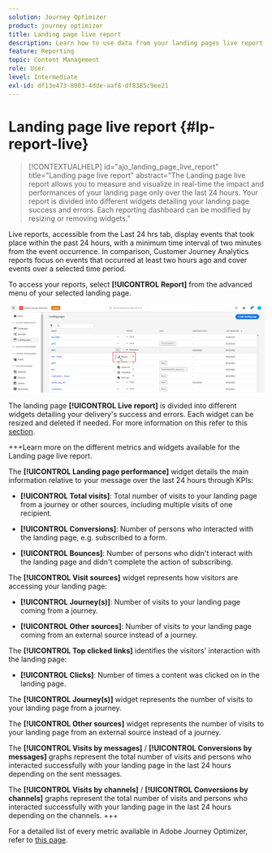 ```yaml
---
solution: Journey Optimizer
product: journey optimizer
title: Landing page live report
description: Learn how to use data from your landing pages live report
feature: Reporting
topic: Content Management
role: User
level: Intermediate
exl-id: df13e473-8003-4dde-aaf8-df8385c9ee21
---
```

# Landing page live report {#lp-report-live}

>[!CONTEXTUALHELP]
>id="ajo_landing_page_live_report"
>title="Landing page live report"
>abstract="The Landing page live report allows you to measure and visualize in real-time the impact and performances of your landing page only over the last 24 hours. Your report is divided into different widgets detailing your landing page success and errors. Each reporting dashboard can be modified by resizing or removing widgets."

Live reports, accessible from the Last 24 hrs tab, display events that took place within the past 24 hours, with a minimum time interval of two minutes from the event occurrence. In comparison, Customer Journey Analytics reports focus on events that occurred at least two hours ago and cover events over a selected time period. 

To access your reports, select **[!UICONTROL Report]** from the advanced menu of your selected landing page.

![](assets/landing_page_report.png)

The landing page **[!UICONTROL Live report]** is divided into different widgets detailing your delivery's success and errors. Each widget can be resized and deleted if needed. For more information on this refer to this [section](live-report.md).

+++Learn more on the different metrics and widgets available for the Landing page live report.

The **[!UICONTROL Landing page performance]** widget details the main information relative to your message over the last 24 hours through KPIs:

* **[!UICONTROL Total visits]**: Total number of visits to your landing page from a journey or other sources, including multiple visits of one recipient. 

* **[!UICONTROL Conversions]**: Number of persons who interacted with the landing page, e.g. subscribed to a form. 

* **[!UICONTROL Bounces]**: Number of persons who didn't interact with the landing page and didn't complete the action of subscribing.

The **[!UICONTROL Visit sources]** widget represents how visitors are accessing your landing page:

* **[!UICONTROL Journey(s)]**: Number of visits to your landing page coming from a journey.

* **[!UICONTROL Other sources]**: Number of visits to your landing page coming from an external source instead of a journey.

The **[!UICONTROL Top clicked links]** identifies the visitors' interaction with the landing page:

* **[!UICONTROL Clicks]**: Number of times a content was clicked on in the landing page.

The **[!UICONTROL Journey(s)]** widget represents the number of visits to your landing page from a journey.

The **[!UICONTROL Other sources]** widget represents the number of visits to your landing page from an external source instead of a journey.

The **[!UICONTROL Visits by messages]** / **[!UICONTROL Conversions by messages]** graphs represent the total number of visits and persons who interacted successfully with your landing page in the last 24 hours depending on the sent messages.

The **[!UICONTROL Visits by channels]** / **[!UICONTROL Conversions by channels]** graphs represent the total number of visits and persons who interacted successfully with your landing page in the last 24 hours depending on the channels.
+++

For a detailed list of every metric available in Adobe Journey Optimizer, refer to [this page](live-report.md#list-of-components-live).
